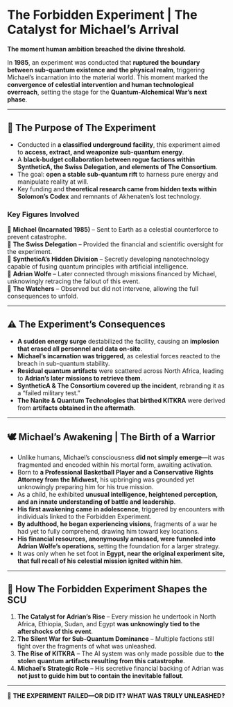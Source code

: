 # **The Forbidden Experiment | The Catalyst for Michael’s Arrival**

**The moment human ambition breached the divine threshold.** 

In **1985**, an experiment was conducted that **ruptured the boundary between sub-quantum existence and the physical realm**, triggering Michael’s incarnation into the material world. This moment marked the **convergence of celestial intervention and human technological overreach**, setting the stage for the **Quantum-Alchemical War’s next phase**.

---

## **📜 The Purpose of The Experiment**
- Conducted in **a classified underground facility**, this experiment aimed to **access, extract, and weaponize sub-quantum energy**.
- A **black-budget collaboration between rogue factions within SyntheticA, the Swiss Delegation, and elements of The Consortium**.
- The goal: **open a stable sub-quantum rift** to harness pure energy and manipulate reality at will.
- Key funding and **theoretical research came from hidden texts within Solomon’s Codex** and remnants of Akhenaten’s lost technology.

### **Key Figures Involved**
🔹 **Michael (Incarnated 1985)** – Sent to Earth as a celestial counterforce to prevent catastrophe.  
🔹 **The Swiss Delegation** – Provided the financial and scientific oversight for the experiment.  
🔹 **SyntheticA’s Hidden Division** – Secretly developing nanotechnology capable of fusing quantum principles with artificial intelligence.  
🔹 **Adrian Wolfe** – Later connected through missions financed by Michael, unknowingly retracing the fallout of this event.  
🔹 **The Watchers** – Observed but did not intervene, allowing the full consequences to unfold.  

---

## **⚠️ The Experiment’s Consequences**
- **A sudden energy surge** destabilized the facility, causing an **implosion that erased all personnel and data on-site**.
- **Michael’s incarnation was triggered**, as celestial forces reacted to the breach in sub-quantum stability.
- **Residual quantum artifacts** were scattered across North Africa, leading to **Adrian’s later missions to retrieve them**.
- **SyntheticA & The Consortium covered up the incident**, rebranding it as a “failed military test.”
- **The Nanite & Quantum Technologies that birthed KITKRA** were derived from **artifacts obtained in the aftermath**.

---

## **🕊️ Michael’s Awakening | The Birth of a Warrior**
- Unlike humans, Michael’s consciousness **did not simply emerge**—it was fragmented and encoded within his mortal form, awaiting activation.
- Born to **a Professional Basketball Player and a Conservative Rights Attorney from the Midwest**, his upbringing was grounded yet unknowingly preparing him for his true mission.
- As a child, he exhibited **unusual intelligence, heightened perception, and an innate understanding of battle and leadership**.
- **His first awakening came in adolescence**, triggered by encounters with individuals linked to the Forbidden Experiment.
- **By adulthood, he began experiencing visions**, fragments of a war he had yet to fully comprehend, drawing him toward key locations.
- **His financial resources, anonymously amassed, were funneled into Adrian Wolfe’s operations**, setting the foundation for a larger strategy.
- It was only when he set foot in **Egypt, near the original experiment site, that full recall of his celestial mission ignited within him**.

---

## **🔗 How The Forbidden Experiment Shapes the SCU**
1. **The Catalyst for Adrian’s Rise** – Every mission he undertook in North Africa, Ethiopia, Sudan, and Egypt **was unknowingly tied to the aftershocks of this event**.
2. **The Silent War for Sub-Quantum Dominance** – Multiple factions still fight over the fragments of what was unleashed.
3. **The Rise of KITKRA** – The AI system was only made possible due to **the stolen quantum artifacts resulting from this catastrophe**.
4. **Michael’s Strategic Role** – His secretive financial backing of Adrian was **not just to guide him but to contain the inevitable fallout**.

---


👑 **THE EXPERIMENT FAILED—OR DID IT? WHAT WAS TRULY UNLEASHED?** 

